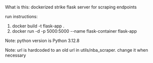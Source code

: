 What is this:
dockerized strike flask server for scraping endpoints

run instructions:
1. docker build -t flask-app .
2. docker run -d -p 5000:5000 --name flask-container flask-app

Note: python version is Python 3.12.8

Note: url is hardcoded to an old url in utils/nba_scraper. change it when necessary